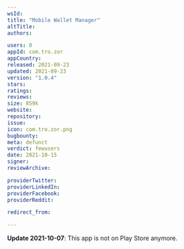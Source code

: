```yaml
---
wsId: 
title: "Mobile Wallet Manager"
altTitle: 
authors:

users: 0
appId: com.tro.zor
appCountry: 
released: 2021-09-23
updated: 2021-09-23
version: "1.0.4"
stars: 
ratings: 
reviews: 
size: 859k
website: 
repository: 
issue: 
icon: com.tro.zor.png
bugbounty: 
meta: defunct
verdict: fewusers
date: 2021-10-15
signer: 
reviewArchive:

providerTwitter: 
providerLinkedIn: 
providerFacebook: 
providerReddit: 

redirect_from:

---
```


**Update 2021-10-07**: This app is not on Play Store anymore.
